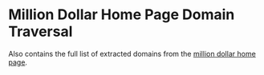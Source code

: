 # Million Dollar Home Page Domain Traversal

Also contains the full list of extracted domains from the [million dollar home page](http://www.milliondollarhomepage.com/). 
